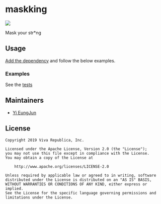 # maskking

[![](https://jitpack.io/v/toss/maskking.svg)](https://jitpack.io/#toss/maskking)

Mask your str\*ng

## Usage

[Add the dependency](https://jitpack.io/#toss/maskking/v0.1.0) and
follow the below examples.

### Examples

See the [tests](./src/test/kotlin/im/toss/maskking/MaskedStringTest.kt)

## Maintainers

* [Yi EungJun](https://github.com/eungjun-yi)

## License

    Copyright 2019 Viva Republica, Inc.

    Licensed under the Apache License, Version 2.0 (the "License");
    you may not use this file except in compliance with the License.
    You may obtain a copy of the License at

        http://www.apache.org/licenses/LICENSE-2.0

    Unless required by applicable law or agreed to in writing, software
    distributed under the License is distributed on an "AS IS" BASIS,
    WITHOUT WARRANTIES OR CONDITIONS OF ANY KIND, either express or implied.
    See the License for the specific language governing permissions and
    limitations under the License.
